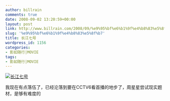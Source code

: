 ```yaml
---
author: billrain
comments: true
date: 2008-09-02 13:20:59+00:00
layout: post
link: http://www.billrain.com/2008/09/%e9%95%bf%e6%b1%9f%e4%b8%83%e5%8f%b7/
slug: '%e9%95%bf%e6%b1%9f%e4%b8%83%e5%8f%b7'
title: 长江七号
wordpress_id: 1156
categories:
- 影如随行|MOVIE
tags:
- 影如随行|MOVIE
---
```


[![长江七号](http://www.billrain.com/wp-content/uploads/2008/09/thumb.jpg)](http://www.billrain.com/wp-content/uploads/2008/09/.jpg)

我现在有点落伍了，已经沦落到要在CCTV6看首播的地步了，周星星尝试现实题材，是够有难度的
